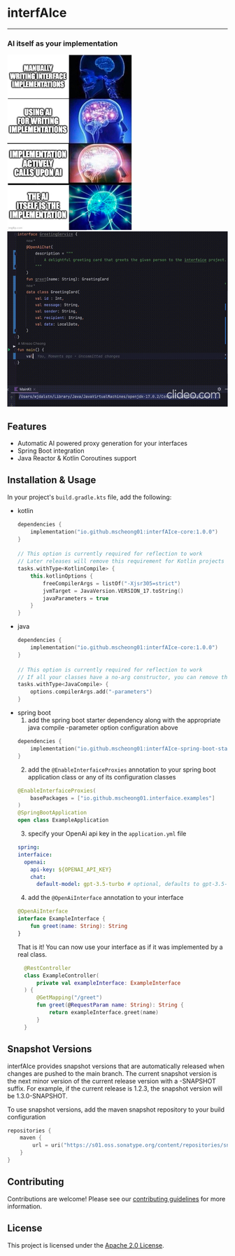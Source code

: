 # interfAIce

----------------

### AI itself as your implementation

<p float="left">
  <img src="interfAIce_brain_meme.png" height="400" />
  <img src="interfaice_demo.gif" height="400" />
</p>

## Features

- Automatic AI powered proxy generation for your interfaces
- Spring Boot integration
- Java Reactor & Kotlin Coroutines support

## Installation & Usage

In your project's `build.gradle.kts` file, add the following:
- kotlin
    ```kotlin
    dependencies {
        implementation("io.github.mscheong01:interfAIce-core:1.0.0")
    }
    
    // This option is currently required for reflection to work
    // Later releases will remove this requirement for Kotlin projects
    tasks.withType<KotlinCompile> {
        this.kotlinOptions {
            freeCompilerArgs = listOf("-Xjsr305=strict")
            jvmTarget = JavaVersion.VERSION_17.toString()
            javaParameters = true
        }
    }
    ```
- java
    ```kotlin
    dependencies {
        implementation("io.github.mscheong01:interfAIce-core:1.0.0")
    }
    
    // This option is currently required for reflection to work
    // If all your classes have a no-arg constructor, you can remove this option
    tasks.withType<JavaCompile> {
        options.compilerArgs.add("-parameters")
    }
    ```
- spring boot
  1. add the spring boot starter dependency along with the appropriate java compile -parameter option configuration above
    ```kotlin
    dependencies {
        implementation("io.github.mscheong01:interfAIce-spring-boot-starter:1.0.0")
    }
    ```
  2. add the `@EnableInterfaiceProxies` annotation to your spring boot application class or any of its configuration classes
    ```kotlin
    @EnableInterfaiceProxies(
        basePackages = ["io.github.mscheong01.interfaice.examples"]
    )
    @SpringBootApplication
    open class ExampleApplication
    ```
  3. specify your OpenAi api key in the `application.yml` file
  ```yaml
  spring:
  interfaice:
    openai:
      api-key: ${OPENAI_API_KEY}
      chat:
        default-model: gpt-3.5-turbo # optional, defaults to gpt-3.5-turbo
  ```
  4. add the `@OpenAiInterface` annotation to your interface
    ```kotlin
    @OpenAiInterface
    interface ExampleInterface {
        fun greet(name: String): String
    }
    ```
  That is it! You can now use your interface as if it was implemented by a real class.
  ```kotlin
    @RestController
    class ExampleController(
        private val exampleInterface: ExampleInterface
    ) {
        @GetMapping("/greet")
        fun greet(@RequestParam name: String): String {
            return exampleInterface.greet(name)
        }
    }
    ```

## Snapshot Versions
interfAIce provides snapshot versions that are automatically released when changes are pushed to the main branch.
The current snapshot version is the next minor version of the current release version with a -SNAPSHOT suffix.
For example, if the current release is 1.2.3, the snapshot version will be 1.3.0-SNAPSHOT.

To use snapshot versions, add the maven snapshot repository to your build configuration
```kotlin
repositories {
    maven {
        url = uri("https://s01.oss.sonatype.org/content/repositories/snapshots/")
    }
}
```

## Contributing

Contributions are welcome! Please see our [contributing guidelines](https://github.com/mscheong01/interfAIce/blob/main/CONTRIBUTING.md) for more information.

## License

This project is licensed under the [Apache 2.0 License](https://github.com/mscheong01/interfAIce/blob/main/LICENSE).

